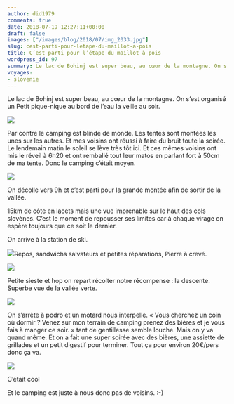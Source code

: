 ```yaml
---
author: did1979
comments: true
date: 2018-07-19 12:27:11+00:00
draft: false
images: ["/images/blog/2018/07/img_2033.jpg"]
slug: cest-parti-pour-letape-du-maillot-a-pois
title: C’est parti pour l’étape du maillot à pois
wordpress_id: 97
summary: Le lac de Bohinj est super beau, au cœur de la montagne. On s’est organisé un Petit pique-nique au bord de l’eau la veille au soir.
voyages:
- slovenie
---
```


Le lac de Bohinj est super beau, au cœur de la montagne. On s’est organisé un Petit pique-nique au bord de l’eau la veille au soir.

![](/images/blog/2018/07/img_2033.jpg)

Par contre le camping est blindé de monde. Les tentes sont montées les unes sur les autres. Et mes voisins ont réussi à faire du bruit toute la soirée. Le lendemain matin le soleil se lève très tôt ici. Et ces mêmes voisins ont mis le réveil à 6h20 et ont remballé tout leur matos en parlant fort à 50cm de ma tente. Donc le camping c’était moyen.

![](/images/blog/2018/07/img_2034.jpg)

On décolle vers 9h et c’est parti pour la grande montée afin de sortir de la vallée.

15km de côte en lacets mais une vue imprenable sur le haut des cols slovènes. C’est le moment de repousser ses limites car à chaque virage on espère toujours que ce soit le dernier.

On arrive à la station de ski.

![](/images/blog/2018/07/img_2038.jpg)Repos, sandwichs salvateurs et petites réparations, Pierre à crevé.

![](/images/blog/2018/07/img_2041.jpg)

Petite sieste et hop on repart récolter notre récompense : la descente. Superbe vue de la vallée verte.

![](/images/blog/2018/07/img_2052.jpg)

On s’arrête à podro et un motard nous interpelle. « Vous cherchez un coin où dormir ? Venez sur mon terrain de camping prenez des bières et je vous fais à manger ce soir. » tant de gentillesse semble louche. Mais on y va quand même. Et on a fait une super soirée avec des bières, une assiette de grillades et un petit digestif pour terminer. Tout ça pour environ 20€/pers donc ça va.

![](/images/blog/2018/07/img_2055.jpg)

C’était cool

Et le camping est juste à nous donc pas de voisins. :-)
